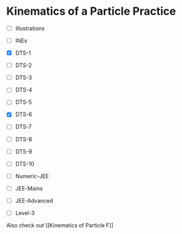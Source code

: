 # Kinematics of a Particle Practice
- [ ] Illustrations
- [ ] INEs
- [x] DTS-1
- [ ] DTS-2
- [ ] DTS-3
- [ ] DTS-4
- [ ] DTS-5
- [x] DTS-6
- [ ] DTS-7
- [ ] DTS-8
- [ ] DTS-9
- [ ] DTS-10
- [ ] Numeric-JEE
- [ ] JEE-Mains
- [ ] JEE-Advanced
- [ ] Level-3



Also check out [[Kinematics of Particle F]]